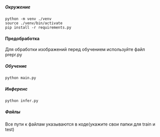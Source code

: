 ##### Окружение

```
python -m venv ./venv
source ./venv/bin/activate
pip install -r requirements.py
```

#### Предобработка

Для обработки изображений перед обучением используйте файл prepr.py

##### Обучение

```
python main.py
```

##### Инференс

```
python infer.py
```

##### Файлы

Все пути к файлам указываются в коде(укажите свои папки для train и test)
